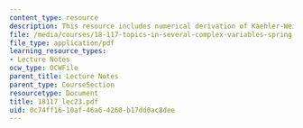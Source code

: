 ```yaml
---
content_type: resource
description: This resource includes numerical derivation of Kaehler-Weil theorem.
file: /media/courses/18-117-topics-in-several-complex-variables-spring-2005/0c74ff1610af46a64260b17dd0ac8dee_18117_lec23.pdf
file_type: application/pdf
learning_resource_types:
- Lecture Notes
ocw_type: OCWFile
parent_title: Lecture Notes
parent_type: CourseSection
resourcetype: Document
title: 18117_lec23.pdf
uid: 0c74ff16-10af-46a6-4260-b17dd0ac8dee
---
```

